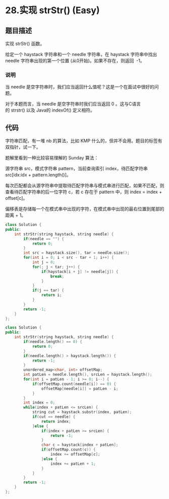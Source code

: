 # 28.实现 strStr() (Easy)

## 题目描述

实现 strStr() 函数。

给定一个 haystack 字符串和一个 needle 字符串，在 haystack 字符串中找出 needle 字符串出现的第一个位置 (从0开始)。如果不存在，则返回  -1。

### 说明

当 needle 是空字符串时，我们应当返回什么值呢？这是一个在面试中很好的问题。

对于本题而言，当 needle 是空字符串时我们应当返回 0 。这与C语言的 strstr() 以及 Java的 indexOf() 定义相符。

## 代码

字符串匹配，有一堆 nb 的算法，比如 KMP 什么的，但并不会用。题目的标签有双指针，试一下。

题解里看到一种比较容易理解的 Sunday 算法：

源字符串 src，模式字符串 pattern，当前查询索引 index，待匹配字符串 src[idx:idx + pattern.length()]。

每次匹配都会从源字符串中提取待匹配字符串与模式串进行匹配，如果不匹配，则查看待匹配字符串的后一位字符 c，若 c 存在于 pattern 中，则 index = index + offset[c]。

偏移表是存储每一个在模式串中出现的字符，在模式串中出现的最右位置到尾部的距离 + 1。

```c++ tab="双指针"
class Solution {
public:
    int strStr(string haystack, string needle) {
        if(needle == "") {
            return 0;
        }
        int src = haystack.size(), tar = needle.size();
        for(int i = 0; i < src - tar + 1; i++) {
            int j = 0;
            for(; j < tar; j++) {
                if(haystack[i + j] != needle[j]) {
                    break;
                }
            }
            if(j == tar) {
                return i;
            }
        }
        return -1;
    }
};
```

```c++ tab="Sunday"
class Solution {
public:
    int strStr(string haystack, string needle) {
        if(needle.length() == 0) {
            return 0;
        } 
        if(needle.length() > haystack.length()) {
            return -1;
        }
        unordered_map<char, int> offsetMap;
        int patLen = needle.length(), srcLen = haystack.length();
        for(int i = patLen - 1; i >= 0; i--) {
            if(offsetMap.count(needle[i]) == 0) {
                offsetMap[needle[i]] = patLen - i;
            }
        }
        int index = 0;
        while(index + patLen <= srcLen) {
            string cut = haystack.substr(index, patLen);
            if(cut == needle) {
                return index;
            }else {
                if(index + patLen >= srcLen) {
                    return -1;
                }
                char c = haystack[index + patLen];
                if(offsetMap.count(c)) {
                    index += offsetMap[c];
                }else {
                    index += patLen + 1;
                }
            }
        }
        return -1;
    }
};
```
